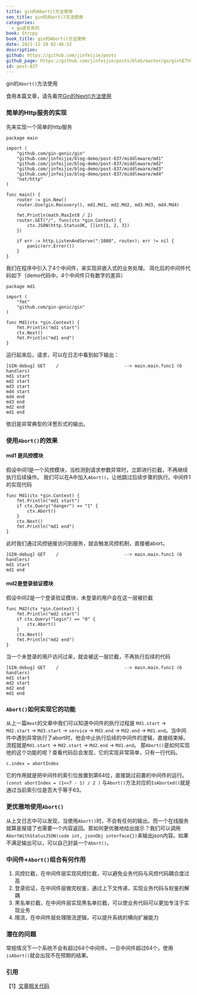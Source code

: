 ```yaml
---
title: gin的Abort()方法使用
seo_title: gin的Abort()方法使用
categories:
  - go语言系列
book: Strcpy
book_title: gin的Abort()方法使用
date: 2021-12-20 02:46:12
description:
github: https://github.com/jinfeijie/posts
github_page: https://github.com/jinfeijie/posts/blob/master/go/gin%E7%9A%84Abort-%E6%96%B9%E6%B3%95%E4%BD%BF%E7%94%A8.md
id: post-837
---
```


gin的`Abort()`方法使用

食用本篇文章，请先看完[Gin的Next()方法使用](https://jinfeijie.cn/post-822.html "Gin的Next()方法使用")

<!--more-->

### 简单的Http服务的实现

先来实现一个简单的http服务

```golang
package main

import (
	"github.com/gin-gonic/gin"
	"github.com/jinfeijie/blog-demo/post-837/middleware/md1"
	"github.com/jinfeijie/blog-demo/post-837/middleware/md2"
	"github.com/jinfeijie/blog-demo/post-837/middleware/md3"
	"github.com/jinfeijie/blog-demo/post-837/middleware/md4"
	"net/http"
)

func main() {
	router := gin.New()
	router.Use(gin.Recovery(), md1.Md1, md2.Md2, md3.Md3, md4.Md4)

	fmt.Println(math.MaxInt8 / 2)
	router.GET("/", func(ctx *gin.Context) {
		ctx.JSON(http.StatusOK, []int{1, 2, 3})
	})

	if err := http.ListenAndServe(":1080", router); err != nil {
		panic(err.Error())
	}
}
```

我们在程序中引入了4个中间件，来实现非嵌入式的业务处理。
简化后的中间件代码如下（demo代码中，4个中间件只有数字的差异）
```golang
package md1

import (
	"fmt"
	"github.com/gin-gonic/gin"
)

func Md1(ctx *gin.Context) {
	fmt.Println("md1 start")
	ctx.Next()
	fmt.Println("md1 end")
}
```
运行起来后，请求，可以在日志中看到如下输出：
```
[GIN-debug] GET    /                         --> main.main.func1 (6 handlers)
md1 start
md2 start
md3 start
md4 start
md4 end
md3 end
md2 end
md1 end
```

依旧是非常典型的洋葱形式的输出。

### 使用`Abort()`的效果

#### md1 是风控模块
假设中间1是一个风控模块，当检测到请求参数异常时，立即进行拦截，不再继续执行后续操作。
我们可以在A中加入`Abort()`，让他跳过后续步骤的执行。中间件1的实现代码
```golang
func Md1(ctx *gin.Context) {
	fmt.Println("md1 start")
	if ctx.Query("danger") == "1" {
		ctx.Abort()
	}
	ctx.Next()
	fmt.Println("md1 end")
}
```
此时我们通过风控链接访问到服务，就会触发风控机制，直接被abort。
```
[GIN-debug] GET    /                         --> main.main.func1 (6 handlers)
md1 start
md1 end
```
#### md2是登录验证模块
假设中间2是一个登录验证模块，未登录的用户会在这一层被拦截
```golang
func Md2(ctx *gin.Context) {
	fmt.Println("md2 start")
	if ctx.Query("login") == "0" {
		ctx.Abort()
	}
	ctx.Next()
	fmt.Println("md2 end")
}
```
当一个未登录的用户访问过来，就会被这一层拦截，不再执行后续的代码
```
[GIN-debug] GET    /                         --> main.main.func1 (6 handlers)
md1 start
md2 start
md2 end
md1 end
```

### `Abort()`如何实现它的功能
从上一篇`Next`的文章中我们可以知道中间件的执行过程是 `Md1.start` -> `Md2.start` -> `Md3.start` -> `service` -> `Md3.end` -> `Md2.end` -> `Md1.end`。当中间件中遇到异常执行了abort时，他会中止执行后续的中间件的逻辑，直接结束掉。流程就是`Md1.start` -> `Md2.start` -> `Md2.end` -> `Md1.end`。
那`Abort()`是如何实现他的这个功能的呢？查看代码后会发现，它的实现非常简单，只有一行代码。
```golang
c.index = abortIndex
```
它的作用就是把中间件的索引位放置到第64位，直接跳过前置的中间件的运行。` (const abortIndex = (1<<7 - 1) / 2 )`
与`Abort()`方法对应的`IsAborted()`就是通过当前索引位是否大于等于63。

### 更优雅地使用`Abort()`
从上文日志中可以发现，当使用`Abort()`时，不会有任何的输出。而一个在线服务就算是报错了也需要一个内容返回。那如何更优雅地给出提示？我们可以调用`AbortWithStatusJSON(code int, jsonObj interface{})`来输出json内容。如果不满足输出可以，可以自己封装一个`Abort()`。


### 中间件+`Abort()`组合有何作用
1. 风控拦截，在中间件层实现风控拦截，可以避免业务代码与风控代码耦合度过高
2. 登录验证，在中间件层做完权鉴，通过上下文传递，实现业务代码与权鉴的解耦
3. 黑名单拦截，在中间件层实现黑名单拦截，可以使业务代码可以更加专注于实现业务
4. 限流，在中间件层处理限流逻辑，可以提升系统的横向扩展能力

### 潜在的问题
常规情况下一个系统不会有超过64个中间件。一旦中间件超过64个，使用`isAbort()`就会出现不在预期的结果。

### 引用
【1】[文章相关代码](https://github.com/jinfeijie/blog-demo/tree/master/post-837 "文章相关代码")